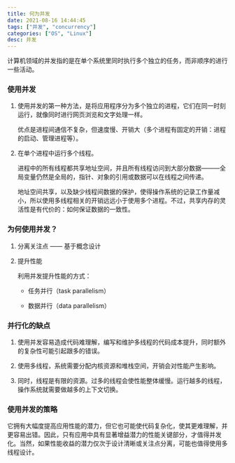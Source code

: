 ```yaml
---
title: 何为并发
date: 2021-08-16 14:44:45
tags: ["并发", "concurrency"]
categories: ["OS", "Linux"]
desc: 并发
---
```


计算机领域的并发指的是在单个系统里同时执行多个独立的任务，而非顺序的进行一些活动。

<!-- more -->

### 使用并发

1. 使用并发的第一种方法，是将应用程序分为多个独立的进程，它们在同一时刻运行，就像同时进行网页浏览和文字处理一样。

   优点是进程间通信不复杂，但速度慢、开销大（多个进程有固定的开销：进程的启动、管理进程等）。

2. 在单个进程中运行多个线程。

   进程中的所有线程都共享地址空间，并且所有线程访问到大部分数据———全局变量仍然是全局的，指针、对象的引用或数据可以在线程之间传递。

   地址空间共享，以及缺少线程间数据的保护，使得操作系统的记录工作量减小，所以使用多线程相关的开销远远小于使用多个进程。不过，共享内存的灵活性是有代价的：如何保证数据的一致性。

### 为何使用并发？

1. 分离关注点 —— 基于概念设计

2. 提升性能

   利用并发提升性能的方式：

   - 任务并行（task parallelism）

   - 数据并行（data parallelism）

### 并行化的缺点

1. 使用并发容易造成代码难理解，编写和维护多线程的代码成本提升，同时额外的复杂性可能引起跟多的错误。

2. 使用多线程，系统需要分配内核资源和堆栈空间，开销会对性能产生影响。

3. 同时，线程是有限的资源。过多的线程会使性能整体缓慢。运行越多的线程，操作系统就需要做越多的上下文切换。

### 使用并发的策略

它拥有大幅度提高应用性能的潜力，但它也可能使代码复杂化，使其更难理解，并更容易出错。因此，只有应用中具有显著增益潜力的性能关键部分，才值得并发化。当然，如果性能收益的潜力仅次于设计清晰或关注点分离，可能也值得使用多线程设计。
